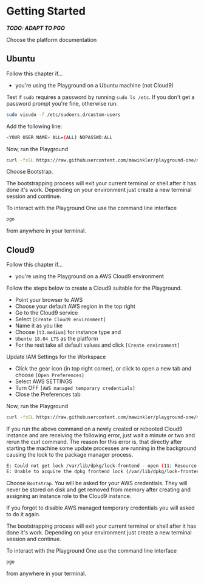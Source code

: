 # Getting Started

***TODO: ADAPT TO PGO***

Choose the platform documentation

## Ubuntu

Follow this chapter if...

- you're using the Playground on a Ubuntu machine (not Cloud9)

Test if `sudo` requires a password by running `sudo ls /etc`. If you don't get a password prompt you're fine, otherwise run.

```sh
sudo visudo -f /etc/sudoers.d/custom-users
```

Add the following line:

```sh
<YOUR USER NAME> ALL=(ALL) NOPASSWD:ALL 
```

Now, run the Playground

```sh
curl -fsSL https://raw.githubusercontent.com/mawinkler/playground-one/master/bin/pgo | bash && exit
```

Choose Bootstrap.

The bootstrapping process will exit your current terminal or shell after it has done it's work. Depending on your environment just create a new terminal session and continue.

To interact with the Playground One use the command line interface

```sh
pgo
```

from anywhere in your terminal.

## Cloud9

Follow this chapter if...

- you're using the Playground on a AWS Cloud9 environment

Follow the steps below to create a Cloud9 suitable for the Playground.

- Point your browser to AWS
- Choose your default AWS region in the top right
- Go to the Cloud9 service
- Select `[Create Cloud9 environment]`
- Name it as you like
- Choose `[t3.medium]` for instance type and
- `Ubuntu 18.04 LTS` as the platform
- For the rest take all default values and click `[Create environment]`

Update IAM Settings for the Workspace

- Click the gear icon (in top right corner), or click to open a new tab and choose `[Open Preferences]`
- Select AWS SETTINGS
- Turn OFF `[AWS managed temporary credentials]`
- Close the Preferences tab

Now, run the Playground

```sh
curl -fsSL https://raw.githubusercontent.com/mawinkler/playground-one/master/bin/pgo | bash && exit
```

If you run the above command on a newly created or rebooted Cloud9 instance and are receiving the following error, just wait a minute or two and rerun the curl command. The reason for this error is, that directly after starting the machine some update processes are running in the background causing the lock to the package manager process.

```sh
E: Could not get lock /var/lib/dpkg/lock-frontend - open (11: Resource temporarily unavailable)
E: Unable to acquire the dpkg frontend lock (/var/lib/dpkg/lock-frontend), is another process using it?
```

Choose `Bootstrap`. You will be asked for your AWS credentials. They will never be stored on disk and get removed from memory after creating and assigning an instance role to the Cloud9 instance.

If you forgot to disable AWS managed temporary credentials you will asked to do it again.

The bootstrapping process will exit your current terminal or shell after it has done it's work. Depending on your environment just create a new terminal session and continue.

To interact with the Playground One use the command line interface

```sh
pgo
```

from anywhere in your terminal.
